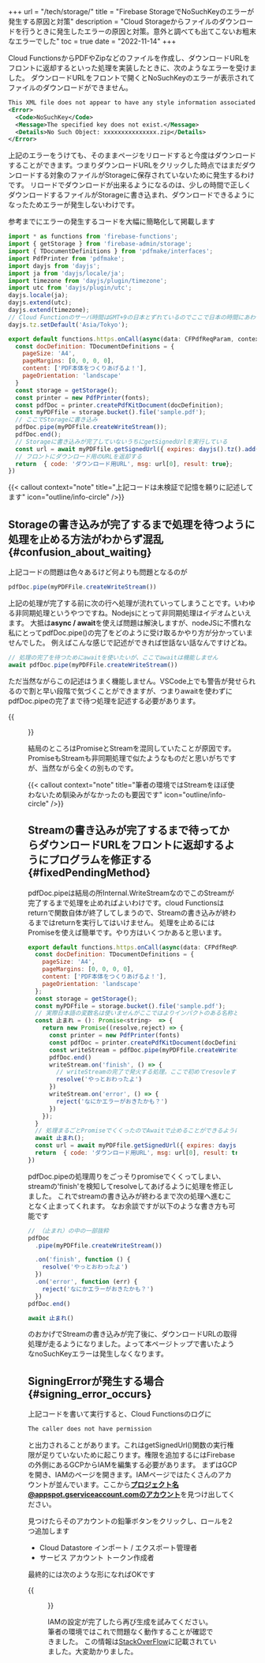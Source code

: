 +++
url = "/tech/storage/"
title = "Firebase StorageでNoSuchKeyのエラーが発生する原因と対策"
description = "Cloud Storageからファイルのダウンロードを行うときに発生したエラーの原因と対策。意外と調べても出てこないお粗末なエラーでした"
toc = true
date = "2022-11-14"
+++

Cloud FunctionsからPDFやZipなどのファイルを作成し、ダウンロードURLをフロントに返却するといった処理を実装したときに、次のようなエラーを受けました。
ダウンロードURLをフロントで開くとNoSuchKeyのエラーが表示されてファイルのダウンロードができません。

```xml
This XML file does not appear to have any style information associated with it. The document tree is shown below.
<Error>
  <Code>NoSuchKey</Code>
  <Message>The specified key does not exist.</Message>
  <Details>No Such Object: xxxxxxxxxxxxxxx.zip</Details>
</Error>
```

上記のエラーをうけても、そのままページをリロードすると今度はダウンロードすることができます。つまりダウンロードURLをクリックした時点ではまだダウンロードする対象のファイルがStorageに保存されていないために発生するわけです。
リロードでダウンロードが出来るようになるのは、少しの時間で正しくダウンロードするファイルがStorageに書き込まれ、ダウンロードできるようになったためエラーが発生しないわけです。

参考までにエラーの発生するコードを大幅に簡略化して掲載します

```javascript
import * as functions from 'firebase-functions';
import { getStorage } from 'firebase-admin/storage';
import { TDocumentDefinitions } from 'pdfmake/interfaces';
import PdfPrinter from 'pdfmake';
import dayjs from 'dayjs';
import ja from 'dayjs/locale/ja';
import timezone from 'dayjs/plugin/timezone';
import utc from 'dayjs/plugin/utc';
dayjs.locale(ja);
dayjs.extend(utc);
dayjs.extend(timezone);
// Cloud Functionのサーバ時間はGMT+9の日本とずれているのでここで日本の時間にあわせてもらう
dayjs.tz.setDefault('Asia/Tokyo');

export default functions.https.onCall(async(data: CFPdfReqParam, context):Promise<onCallResIf> => {
  const docDefinition: TDocumentDefinitions = {
    pageSize: 'A4',
    pageMargins: [0, 0, 0, 0],
    content: ['PDF本体をつくりあげるよ！'],
    pageOrientation: 'landscape'
  }
  const storage = getStorage();
  const printer = new PdfPrinter(fonts);
  const pdfDoc = printer.createPdfKitDocument(docDefinition);
  const myPDFfile = storage.bucket().file('sample.pdf');
  // ここでStorageに書き込み
  pdfDoc.pipe(myPDFfile.createWriteStream());
  pdfDoc.end();
  // Storageに書き込みが完了していないうちにgetSignedUrlを実行している
  const url = await myPDFfile.getSignedUrl({ expires: dayjs().tz().add(2, 'hour').valueOf(), action: 'read' });
  // フロントにダウンロード用のURLを返却する
  return  { code: 'ダウンロード用URL', msg: url[0], result: true};
})

```

{{< callout context="note" title="上記コードは未検証で記憶を頼りに記述してます" icon="outline/info-circle" />}}

## Storageの書き込みが完了するまで処理を待つように処理を止める方法がわからず混乱{#confusion_about_waiting}

上記コードの問題は色々あるけど何よりも問題となるのが

```javascript
pdfDoc.pipe(myPDFFile.createWriteStream())
```

上記の処理が完了する前に次の行へ処理が流れていってしまうことです。いわゆる非同期処理というやつですね。Nodejsにとって非同期処理はイデオムといえます。
大抵は**async / await**を使えば問題は解決しますが、nodeJSに不慣れな私にとってpdfDoc.pipe()の完了をどのように受け取るかやり方が分かっていませんでした。
例えばこんな感じで記述ができれば世話ない話なんですけどね。

```javascript
// 処理の完了を待つためにawaitを使いたいが、ここでawaitは機能しません
await pdfDoc.pipe(myPDFFile.createWriteStream())
```

ただ当然ながらこの記述はうまく機能しません。VSCode上でも警告が発せられるので割と早い段階で気づくことができますが、つまりawaitを使わずにpdfDoc.pipeの完了まで待つ処理を記述する必要があります。

{{<figure src="img/await.png"  alt="awaitはこの式に対しては効果が有りません。Tsのエラーメッセージは開発における重要なヒントです" caption="awaitはこの式に対しては効果が有りません。Tsのエラーメッセージは開発における重要なヒントです" >}}

結局のところはPromiseとStreamを混同していたことが原因です。PromiseもStreamも非同期処理で似たようなものだと思いがちですが、当然ながら全くの別ものです。

{{< callout context="note" title="筆者の環境ではStreamをほぼ使わないため馴染みがなかったのも要因です" icon="outline/info-circle" />}}

## Streamの書き込みが完了するまで待ってからダウンロードURLをフロントに返却するようにプログラムを修正する{#fixedPendingMethod}

pdfDoc.pipeは結局の所Internal.WriteStreamなのでこのStreamが完了するまで処理を止めればよいわけです。cloud Functionsはreturnで関数自体が終了してしまうので、Streamの書き込みが終わるまではreturnを実行してはいけません。
処理を止めるにはPromiseを使えば簡単です。やり方はいくつかあると思います。

```javascript
export default functions.https.onCall(async(data: CFPdfReqParam, context):Promise<onCallResIf> => {
  const docDefinition: TDocumentDefinitions = {
    pageSize: 'A4',
    pageMargins: [0, 0, 0, 0],
    content: ['PDF本体をつくりあげるよ！'],
    pageOrientation: 'landscape'
  };
  const storage = getStorage();
  const myPDFfile = storage.bucket().file('sample.pdf');
  // 実際日本語の変数名は使いませんがここではよりインパクトのある名称として日本語をあえて使用しました
  const 止まれ = (): Promise<string>  => {
    return new Promise((resolve,reject) => {
      const printer = new PdfPrinter(fonts)
      const pdfDoc = printer.createPdfKitDocument(docDefinition)
      const writeStream = pdfDoc.pipe(myPDFfile.createWriteStream())
      pdfDoc.end()
      writeStream.on('finish', () => {
        // writeStreamの完了で発火する処理。ここで初めてresovleする
        resolve('やっとおわったよ')
      })
      writeStream.on('error', () => {
        reject('なにかエラーがおきたかも？')
      })
    });
  }
  // 処理まるごとPromiseでくくったのでAwaitで止めることができるようになった
  await 止まれ();
  const url = await myPDFfile.getSignedUrl({ expires: dayjs().tz().add(2, 'hour').valueOf(), action: 'read' });
  return  { code: 'ダウンロード用URL', msg: url[0], result: true};
})
```

pdfDoc.pipeの処理周りをごっそりpromiseでくくってしまい、streamの'finish'を検知してresolveしてあげるように処理を修正しました。
これでstreamの書き込みが終わるまで次の処理へ進むことなく止まってくれます。
なお余談ですが以下のような書き方も可能です

```javascript
// （止まれ）の中の一部抜粋
pdfDoc
  .pipe(myPDFfile.createWriteStream())

  .on('finish', function () {
    resolve('やっとおわったよ')
  })
  .on('error', function (err) {
    reject('なにかエラーがおきたかも？')
  })
pdfDoc.end()
```

```javascript
await 止まれ()
```

のおかげでStreamの書き込みが完了後に、ダウンロードURLの取得処理が走るようになりました。よって本ページトップで書いたようなnoSuchKeyエラーは発生しなくなります。

## SigningErrorが発生する場合{#signing_error_occurs}

上記コードを書いて実行すると、Cloud Functionsのログに

```bash {frame="none"}
The caller does not have permission
```

と出力されることがあります。これはgetSignedUrl()関数の実行権限が足りていないために起こります。権限を追加するにはFirebaseの外側にあるGCPからIAMを編集する必要があります。
まずはGCPを開き、IAMのページを開きます。IAMページではたくさんのアカウントが並んでいます。ここから**プロジェクト名@appspot.gserviceaccount.comのアカウント**を見つけ出してください。

見つけたらそのアカウントの鉛筆ボタンをクリックし、ロールを2つ追加します

- Cloud Datastore インポート / エクスポート管理者
- サービス アカウント トークン作成者

最終的には次のような形になればOKです

{{<figure src="img/iam.png"  alt="IAMからロールを2つ追加して最終的なかたちはこの画面のようになっているはずです。" caption="IAMからロールを2つ追加して最終的なかたちはこの画面のようになっているはずです。" >}}

IAMの設定が完了したら再び生成を試みてください。筆者の環境ではこれで問題なく動作することが確認できました。
この情報は[StackOverFlow](https://stackoverflow.com/questions/53305784/signingerror-with-firebase-getsignedurl)に記載されていました。大変助かりました。
